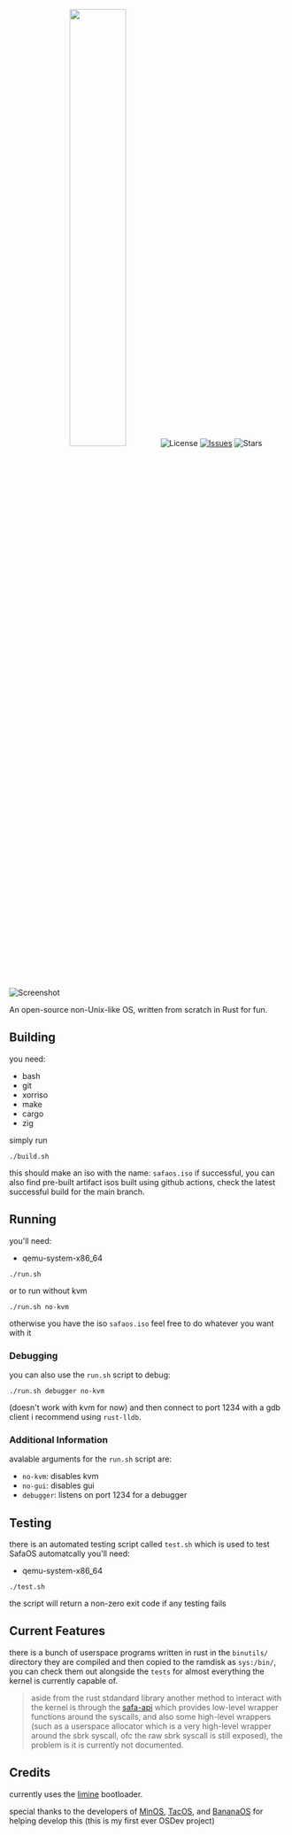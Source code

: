 <div align="center">
<img src="https://repository-images.githubusercontent.com/825143915/95735661-0205-4029-97d5-fcfa347c8067" width="45%" height="45%>


#

[![License](https://img.shields.io/github/license/SafaOS/SafaOS?color=red)](https://github.com/SafaOS/SafaOS/blob/main/LICENSE) [![Issues](https://img.shields.io/github/issues/SafaOS/SafaOS)](https://github.com/SafaOS/SafaOS/issues) ![Stars](https://img.shields.io/github/stars/SafaOS/SafaOS?style=flat-square)
</div>

![Screenshot](https://observerunit.github.io/priv/imgs/screenshots/SafaOS-270325.png)

An open-source non-Unix-like OS, written from scratch in Rust for fun.

## Building
you need: 

- bash
- git
- xorriso
- make
- cargo
- zig

simply run
```
./build.sh
```

this should make an iso with the name: `safaos.iso` if successful,
you can also find pre-built artifact isos built using github actions, check the latest successful build for the main branch.

## Running
you'll need:

- qemu-system-x86_64

```
./run.sh
```
or to run without kvm
```
./run.sh no-kvm
```
otherwise you have the iso `safaos.iso` feel free to do whatever you want with it

### Debugging
you can also use the `run.sh` script to debug:
```
./run.sh debugger no-kvm
```
(doesn't work with kvm for now)
and then connect to port 1234 with a gdb client i recommend using `rust-lldb`.

### Additional Information
avalable arguments for the `run.sh` script are:

- `no-kvm`: disables kvm
- `no-gui`: disables gui
- `debugger`: listens on port 1234 for a debugger

## Testing
there is an automated testing script called `test.sh` which is used to test SafaOS automatcally
you'll need:

- qemu-system-x86_64

```
./test.sh
```
the script will return a non-zero exit code if any testing fails

## Current Features
there is a bunch of userspace programs written in rust in the `binutils/` directory they are compiled and then copied to the ramdisk as `sys:/bin/`, you can check them out alongside the `tests` for almost everything the kernel is currently capable of.

> aside from the rust stdandard library another method to interact with the kernel is through the [safa-api](github.com/SafaOS/safa-api) which provides low-level wrapper functions around the syscalls, and also some high-level wrappers (such as a userspace allocator which is a very high-level wrapper around the sbrk syscall, ofc the raw sbrk syscall is still exposed), the problem is it is currently not documented.

## Credits
currently uses the [limine](https://limine-bootloader.org/) bootloader.

special thanks to the developers of [MinOS](https://github.com/Dcraftbg/MinOS/), [TacOS](https://github.com/UnmappedStack/TacOS), and [BananaOS](https://github.com/Bananymous/banan-os) for helping develop this (this is my first ever OSDev project)
